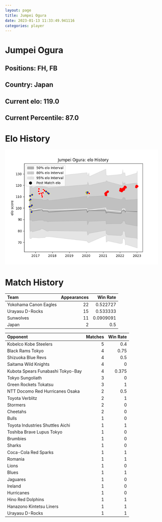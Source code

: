 ```yaml
---  
layout: page  
title: Jumpei Ogura  
date: 2023-01-13 11:33:49.941116  
categories: player  
---
```

# Jumpei Ogura

## Positions: FH, FB

## Country: Japan

## Current elo: 119.0

## Current Percentile: 87.0

# Elo History


![elo history](history_JumpeiOgura.png)
# Match History


| Team                  |   Appearances |   Win Rate |
|:----------------------|--------------:|-----------:|
| Yokohama Canon Eagles |            22 |  0.522727  |
| Urayasu D-Rocks       |            15 |  0.533333  |
| Sunwolves             |            11 |  0.0909091 |
| Japan                 |             2 |  0.5       |

| Opponent                          |   Matches |   Win Rate |
|:----------------------------------|----------:|-----------:|
| Kobelco Kobe Steelers             |         5 |      0.4   |
| Black Rams Tokyo                  |         4 |      0.75  |
| Shizuoka Blue Revs                |         4 |      0.5   |
| Saitama Wild Knights              |         4 |      0     |
| Kubota Spears Funabashi Tokyo-Bay |         4 |      0.375 |
| Tokyo Sungoliath                  |         3 |      0     |
| Green Rockets Tokatsu             |         3 |      1     |
| NTT Docomo Red Hurricanes Osaka   |         2 |      0.5   |
| Toyota Verblitz                   |         2 |      1     |
| Stormers                          |         2 |      0     |
| Cheetahs                          |         2 |      0     |
| Bulls                             |         1 |      0     |
| Toyota Industries Shuttles Aichi  |         1 |      1     |
| Toshiba Brave Lupus Tokyo         |         1 |      0     |
| Brumbies                          |         1 |      0     |
| Sharks                            |         1 |      0     |
| Coca-Cola Red Sparks              |         1 |      1     |
| Romania                           |         1 |      1     |
| Lions                             |         1 |      0     |
| Blues                             |         1 |      1     |
| Jaguares                          |         1 |      0     |
| Ireland                           |         1 |      0     |
| Hurricanes                        |         1 |      0     |
| Hino Red Dolphins                 |         1 |      1     |
| Hanazono Kintetsu Liners          |         1 |      1     |
| Urayasu D-Rocks                   |         1 |      1     |